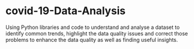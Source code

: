 # covid-19-Data-Analysis
Using Python libraries and code to understand and analyse a dataset to identify common trends, highlight the data quality issues and correct those problems to enhance the data quality as well as finding useful insights. 
